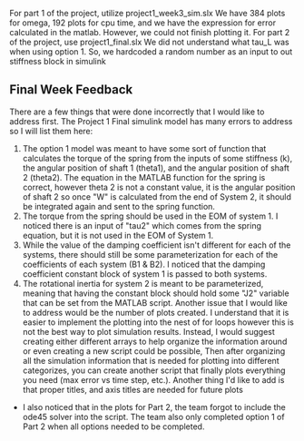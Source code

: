 For part 1 of the project, utilize project1_week3_sim.slx
We have 384 plots for omega, 192 plots for cpu time, and we have the expression for error calculated in the matlab. However, we could not finish plotting it.
For part 2 of the project, use project1_final.slx
We did not understand what tau_L was when using option 1. So, we hardcoded a random number as an input to out stiffness block in simulink

## Final Week Feedback
There are a few things that were done incorrectly that I would like to address first. The Project 1 Final simulink model has many errors to address so I will list them here: 
1) The option 1 model was meant to have some sort of function that calculates the torque of the spring from the inputs of some stiffness (k), the angular position of shaft 1 (theta1), and the angular position of shaft 2 (theta2). The equation in the MATLAB function for the spring is correct, however theta 2 is not a constant value, it is the angular position of shaft 2 so once "W" is calculated from the end of System 2, it should be integrated again and sent to the spring function.
2) The torque from the spring should be used in the EOM of system 1. I noticed there is an input of "tau2" which comes from the spring equation, but it is not used in the EOM of System 1.
3) While the value of the damping coefficient isn't different for each of the systems, there should still be some parameterization for each of the coefficients of each system (B1 & B2). I noticed that the damping coefficient constant block of system 1 is passed to both systems.
4) The rotational inertia for system 2 is meant to be parameterized, meaning that having the constant block should hold some "J2" variable that can be set from the MATLAB script. Another issue that I would like to address would be the number of plots created. I understand that it is easier to implement the plotting into the nest of for loops however this is not the best way to plot simulation results. Instead, I would suggest creating either different arrays to help organize the information around or even creating a new script could be possible, Then after organizing all the simulation information that is needed for plotting into different categorizes, you can create another script that finally plots everything you need (max error vs time step, etc.). Another thing I'd like to add is that proper titles, and axis titles are needed for future plots
- I also noticed that in the plots for Part 2, the team forgot to include the ode45 solver into the script. The team also only completed option 1 of Part 2 when all options needed to be completed. 
